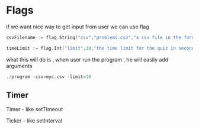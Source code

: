 # Flags

if we want nice way to get input from user we can use flag



```go
csvFilename := flag.String("csv","problems.csv","a csv file in the format of 	question,answer")

timeLimit := flag.Int("limit",30,"the time limit for the quiz in seconds")

```

what this will do is , when user run the program , he will easily add arguments 

```go
./program -csv=myc.csv -limit=10
```

## Timer

Timer - like setTImeout

Ticker - like setInterval



